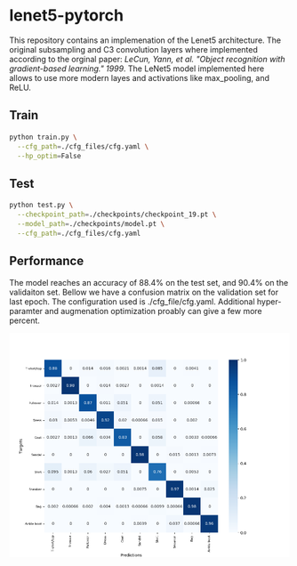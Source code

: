 # lenet5-pytorch
This repository contains an implemenation of the Lenet5 architecture. The original subsampling and C3 convolution layers where implemented according to the orginal paper: *LeCun, Yann, et al. "Object recognition with gradient-based learning." 1999*. The LeNet5 model implemented here allows to use more modern layes and activations like max_pooling, and ReLU.
 
## Train
```bash
python train.py \
  --cfg_path=./cfg_files/cfg.yaml \
  --hp_optim=False 
```

## Test
```bash
python test.py \
  --checkpoint_path=./checkpoints/checkpoint_19.pt \
  --model_path=./checkpoints/model.pt \
  --cfg_path=./cfg_files/cfg.yaml
```

## Performance
The model reaches an accuracy of 88.4% on the test set, and 90.4% on the validaiton set.
Bellow we have a confusion matrix on the validation set for last epoch. The configuration used is ./cfg_file/cfg.yaml.
Additional hyper-paramter and augmenation optimization proably can give a few more percent.

![conf mat](/logs/run_1/conf_mat_14080.png)
